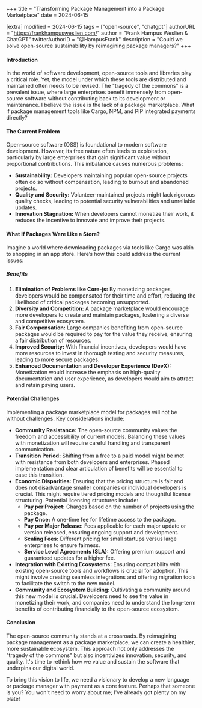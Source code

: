 +++
title = "Transforming Package Management into a Package Marketplace"
date = 2024-06-15

[extra]
modified = 2024-06-15
tags = ["open-source", "chatgpt"]
authorURL = "https://frankhampusweslien.com/"
author = "Frank Hampus Weslien & ChatGPT"
twitterAuthorID = "@HampusFrank"
description = "Could we solve open-source sustainability by reimagining package managers?"
+++

#### Introduction

In the world of software development, open-source tools and libraries play a critical role. Yet, the model under which these tools are distributed and maintained often needs to be revised. The "tragedy of the commons" is a prevalent issue, where large enterprises benefit immensely from open-source software without contributing back to its development or maintenance. I believe the issue is the lack of a package marketplace. What if package management tools like Cargo, NPM, and PIP integrated payments directly?

#### The Current Problem

Open-source software (OSS) is foundational to modern software development. However, its free nature often leads to exploitation, particularly by large enterprises that gain significant value without proportional contributions. This imbalance causes numerous problems:

- **Sustainability:** Developers maintaining popular open-source projects often do so without compensation, leading to burnout and abandoned projects.
- **Quality and Security:** Volunteer-maintained projects might lack rigorous quality checks, leading to potential security vulnerabilities and unreliable updates.
- **Innovation Stagnation:** When developers cannot monetize their work, it reduces the incentive to innovate and improve their projects.

#### What If Packages Were Like a Store?

Imagine a world where downloading packages via tools like Cargo was akin to shopping in an app store. Here’s how this could address the current issues:

##### Benefits

1. **Elimination of Problems like Core-js:** By monetizing packages, developers would be compensated for their time and effort, reducing the likelihood of critical packages becoming unsupported.
2. **Diversity and Competition:** A package marketplace would encourage more developers to create and maintain packages, fostering a diverse and competitive ecosystem.
3. **Fair Compensation:** Large companies benefiting from open-source packages would be required to pay for the value they receive, ensuring a fair distribution of resources.
4. **Improved Security:** With financial incentives, developers would have more resources to invest in thorough testing and security measures, leading to more secure packages.
5. **Enhanced Documentation and Developer Experience (DevX):** Monetization would increase the emphasis on high-quality documentation and user experience, as developers would aim to attract and retain paying users.

#### Potential Challenges

Implementing a package marketplace model for packages will not be without challenges. Key considerations include:

- **Community Resistance:** The open-source community values the freedom and accessibility of current models. Balancing these values with monetization will require careful handling and transparent communication.
- **Transition Period:** Shifting from a free to a paid model might be met with resistance from both developers and enterprises. Phased implementation and clear articulation of benefits will be essential to ease this transition.
- **Economic Disparities:** Ensuring that the pricing structure is fair and does not disadvantage smaller companies or individual developers is crucial. This might require tiered pricing models and thoughtful license structuring. Potential licensing structures include:
  - **Pay per Project:** Charges based on the number of projects using the package.
  - **Pay Once:** A one-time fee for lifetime access to the package.
  - **Pay per Major Release:** Fees applicable for each major update or version released, ensuring ongoing support and development.
  - **Scaling Fees:** Different pricing for small startups versus large enterprises to ensure fairness.
  - **Service Level Agreements (SLA):** Offering premium support and guaranteed updates for a higher fee.
- **Integration with Existing Ecosystems:** Ensuring compatibility with existing open-source tools and workflows is crucial for adoption. This might involve creating seamless integrations and offering migration tools to facilitate the switch to the new model.
- **Community and Ecosystem Building:** Cultivating a community around this new model is crucial. Developers need to see the value in monetizing their work, and companies need to understand the long-term benefits of contributing financially to the open-source ecosystem.

#### Conclusion

The open-source community stands at a crossroads. By reimagining package management as a package marketplace, we can create a healthier, more sustainable ecosystem. This approach not only addresses the "tragedy of the commons" but also incentivizes innovation, security, and quality. It's time to rethink how we value and sustain the software that underpins our digital world.

To bring this vision to life, we need a visionary to develop a new language or package manager with payment as a core feature. Perhaps that someone is you? You won't need to worry about me; I've already got plenty on my plate!

